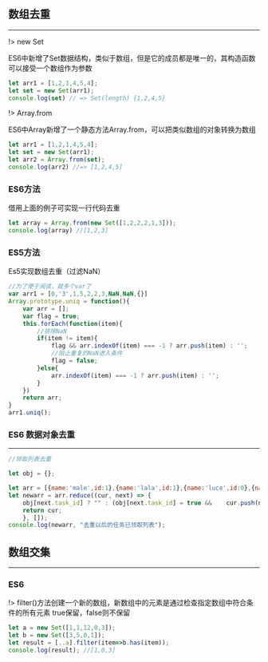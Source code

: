 ## 数组去重

---

!> new Set  

ES6中新增了Set数据结构，类似于数组，但是它的成员都是唯一的，其构造函数可以接受一个数组作为参数  

```js
let arr1 = [1,2,1,4,5,4];
let set = new Set(arr1);
console.log(set) // => Set(length) {1,2,4,5}  
```

!> Array.from  

ES6中Array新增了一个静态方法Array.from，可以把类似数组的对象转换为数组  

```js
let arr1 = [1,2,1,4,5,4];
let set = new Set(arr1);
let arr2 = Array.from(set);
console.log(arr2) //=> [1,2,4,5]
```

### ES6方法

借用上面的例子可实现一行代码去重  

```js
let array = Array.from(new Set([1,2,2,2,1,3]));
console.log(array) //[1,2,3]
```

### ES5方法

Es5实现数组去重（过滤NaN）

```js
//为了便于阅读，就多个var了
var arr1 = [0,'3',1,5,2,2,3,NaN,NaN,{}]
Array.prototype.uniq = function(){
    var arr = [];
    var flag = true;
    this.forEach(function(item){
        //排除NaN
        if(item != item){
            flag && arr.indexOf(item) === -1 ? arr.push(item) : '';
            //阻止重复的NaN进入条件
            flag = false;
        }else{
            arr.indexOf(item) === -1 ? arr.push(item) : '';
        }
    })
    return arr;
}
arr1.uniq();
```

### ES6 数据对象去重

---

```javascript
//领取列表去重

let obj = {};

let arr = [{name:'male',id:1},{name:'lala',id:1},{name:'luce',id:0},{name:'lucced',id:5}];
let newarr = arr.reduce((cur, next) => {
    obj[next.task_id] ? "" : (obj[next.task_id] = true &&    cur.push(next));
    return cur;
    }, []);
console.log(newarr, "去重以后的任务已领取列表");
```

## 数组交集

---

### ES6

!> filter()方法创建一个新的数组，新数组中的元素是通过检查指定数组中符合条件的所有元素 true保留，false则不保留

```js
let a = new Set([1,1,12,0,3]);
let b = new Set([3,5,0,1]);
let result = [..a].filter(item=>b.has(item));
console.log(result); //[1,0,3]
```
